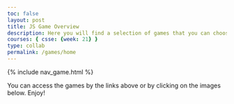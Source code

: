 ```yaml
---
toc: false
layout: post
title: JS Game Overview
description: Here you will find a selection of games that you can choose from. The games are in order of what I have worked on throughout my computer science career. I have either helped in creating these games or in some cases have changed styling (snake).
courses: { csse: {week: 21} }
type: collab
permalink: /games/home
---
```


{% include nav_game.html %}

You can access the games by the links above or by clicking on the images below. Enjoy!
